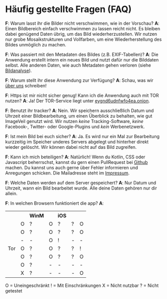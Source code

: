 # Häufig gestellte Fragen (FAQ)
**F**: Warum lasst ihr die Bilder nicht verschwimmen, wie in der Vorschau?
**A**: Einen Bildbereich einfach verschwimmen zu lassen reicht nicht. Es bleiben dabei genügend Daten übrig, um das Bild wiederherzustellen. Wir nutzen nur grobe Mosaikstrukturen und Vollfarben, um eine Wiederherstellung des Bildes unmöglich zu machen.

**F**: Was passiert mit den Metadaten des Bildes (z.B. EXIF-Tabellen)?
**A**: Die Anwendung erstellt intern ein neues Bild und nutzt dafür nur die Bilddaten selbst. Alle anderen Daten, wie auch Metadaten gehen verloren (siehe [Bildanalyse](bildanalyse)).

**F**: Warum stellt ihr diese Anwendung zur Verfügung?
**A**: Schau, was wir [über uns](ueber-uns) schreiben!

**F**: Https ist mir nicht sicher genug! Kann ich die Anwendung auch mit TOR nutzen?
**A**: Ja! Der TOR-Service liegt unter [eygnd6udnfwfo4ea.onion](http://eygnd6udnfwfo4ea.onion).

**F**: Benutzt ihr tracker?
**A**: Nein. Wir speichern ausschließlich Datum und Uhrzeit einer Bildbearbeitung, um einen Überblick zu behalten, wie gut ImageVeil genutzt wird. Wir nutzen *keine* Tracking-Software, *keine* Facebook-, Twitter- oder Google-Plugins und *kein* Werbenetzwerk.

**F**: Ist mein Bild bei euch sicher?
**A**: Ja. Es wird nur ein Mal zur Bearbeitung kurzzeitig im Speicher underes Servers abgelegt und hinterher direkt wieder gelöscht. Wir können dabei nicht auf das Bild zugreifen.

**F**: Kann ich mich beteiligen?
**A**: Natürlich! Wenn du Kotlin, CSS oder Javascript beherrschst, kannst du gern einen PullRequest bei [Github <i class="fab fa-github"></i>](https://github.com/zoku/image-veil) machen. Du kannst uns auch gerne über Fehler informieren und Anregungen schicken. Die Mailadresse steht im [Impressum](impressum).

**F**: Welche Daten werden auf dem Server gespeichert?
**A**: Nur Datum und Uhrzeit, wann ein Bild bearbeitet wurde. Alle deine Daten gehören nur dir allein.

**F**: In welchen Browsern funktioniert die app?
**A**:
<table>
    <tr>
        <th></th>
        <th><i class="fab fa-windows"></i></th>
        <th>WinM</th>
        <th><i class="fab fa-apple"></i></th>
        <th>iOS</th>
        <th><i class="fab fa-ubuntu"></i></th>
        <th><i class="fab fa-android"></i></th>
    </tr>
    <tr>
        <td align="right"><i class="fab fa-chrome"></i></td>
        <td>O</td>
        <td>?</td>
        <td>O</td>
        <td>?</td>
        <td>?</td>
        <td>O</td>
    </tr>
    <tr>
        <td align="right"><i class="fab fa-firefox"></i></td>
        <td>O</td>
        <td>?</td>
        <td>O</td>
        <td>?</td>
        <td>?</td>
        <td>O</td>
    </tr>
    <tr>
        <td align="right"><i class="fab fa-safari"></i></td>
        <td>-</td>
        <td>-</td>
        <td>O</td>
        <td>!</td>
        <td>-</td>
        <td>-</td>
    </tr>
    <tr>
        <td align="right">Tor</td>
        <td>O</td>
        <td>?</td>
        <td>O</td>
        <td>?</td>
        <td>?</td>
        <td>!</td>
    </tr>
    <tr>
        <td align="right"><i class="fab fa-opera"></i></td>
        <td>O</td>
        <td>?</td>
        <td>O</td>
        <td>?</td>
        <td>?</td>
        <td>O</td>
    </tr>
    <tr>
        <td align="right"><i class="fab fa-internet-explorer"></i></td>
        <td>O</td>
        <td>?</td>
        <td>-</td>
        <td>-</td>
        <td>-</td>
        <td>-</td>
    </tr>
    <tr>
        <td align="right"><i class="fab fa-edge"></i></td>
        <td>X</td>
        <td>?</td>
        <td>-</td>
        <td>-</td>
        <td>-</td>
        <td>O</td>
    </tr>
</table>

O = Uneingeschränkt
! = Mit Einschränkungen
X = Nicht nutzbar
? = Nicht getestet